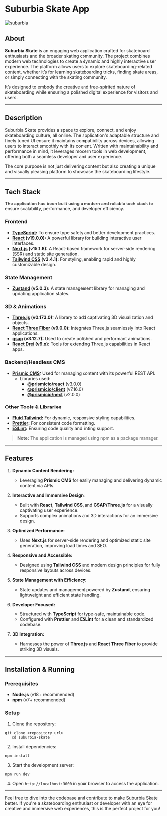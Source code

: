 # Suburbia Skate App

![suburbia](https://github.com/user-attachments/assets/9534cc9c-d60b-4116-ac35-12f39b5b069e)

## About

**Suburbia Skate** is an engaging web application crafted for skateboard enthusiasts and the broader skating community. The project combines modern web technologies to create a dynamic and highly interactive user experience. The platform allows users to explore skateboarding-related content, whether it’s for learning skateboarding tricks, finding skate areas, or simply connecting with the skating community.

It’s designed to embody the creative and free-spirited nature of skateboarding while ensuring a polished digital experience for visitors and users.

---

## Description

Suburbia Skate provides a space to explore, connect, and enjoy skateboarding culture, all online. The application's adaptable structure and finely tuned UI ensure it maintains compatibility across devices, allowing users to interact smoothly with its content. Written with maintainability and performance in mind, it leverages modern tools in web development, offering both a seamless developer and user experience.

The core purpose is not just delivering content but also creating a unique and visually pleasing platform to showcase the skateboarding lifestyle.

---

## Tech Stack

The application has been built using a modern and reliable tech stack to ensure scalability, performance, and developer efficiency.

### Frontend

- **[TypeScript](https://www.typescriptlang.org/):** To ensure type safety and better development practices.
- **[React](https://reactjs.org/) (v19.0.0):** A powerful library for building interactive user interfaces.
- **[Next.js](https://nextjs.org/) (v15.1.6):** A React-based framework for server-side rendering (SSR) and static site generation.
- **[Tailwind CSS](https://tailwindcss.com/) (v3.4.1):** For styling, enabling rapid and highly customizable design.

### State Management

- **[Zustand](https://docs.pmnd.rs/zustand/introduction) (v5.0.3):** A state management library for managing and updating application states.

### 3D & Animations

- **[Three.js](https://threejs.org/) (v0.173.0):** A library to add captivating 3D visualization and objects.
- **[React Three Fiber](https://docs.pmnd.rs/react-three-fiber/getting-started/introduction) (v9.0.0):** Integrates Three.js seamlessly into React applications.
- **[gsap](https://greensock.com/gsap/) (v3.12.7):** Used to create polished and performant animations.
- **[React Drei](https://docs.pmnd.rs/drei/introduction) (v9.x):** Tools for extending Three.js capabilities in React apps.

### Backend/Headless CMS

- **[Prismic CMS](https://prismic.io/):** Used for managing content with its powerful REST API.
  - Libraries used: 
    - **[@prismicio/react](https://prismic.io/docs/technologies/react)** (v3.0.0) 
    - **[@prismicio/client](https://prismic.io/docs/technologies/client)** (v7.16.0)
    - **[@prismicio/next](https://prismic.io/docs/technologies/nextjs)** (v2.0.0)

### Other Tools & Libraries
- **[Fluid Tailwind](https://fluid.training/#/):** For dynamic, responsive styling capabilities.
- **[Prettier](https://prettier.io/):** For consistent code formatting.
- **[ESLint](https://eslint.org/):** Ensuring code quality and linting support.

> **Note:** The application is managed using npm as a package manager.

---

## Features

1. **Dynamic Content Rendering:**
   - Leveraging **Prismic CMS** for easily managing and delivering dynamic content via APIs.

2. **Interactive and Immersive Design:**
   - Built with **React**, **Tailwind CSS**, and **GSAP/Three.js** for a visually captivating user experience.
   - Supports complex animations and 3D interactions for an immersive design.

3. **Optimized Performance:**
   - Uses **Next.js** for server-side rendering and optimized static site generation, improving load times and SEO.

4. **Responsive and Accessible:**
   - Designed using **Tailwind CSS** and modern design principles for fully responsive layouts across devices.

5. **State Management with Efficiency:**
   - State updates and management powered by **Zustand**, ensuring lightweight and efficient state handling.

6. **Developer Focused:**
   - Structured with **TypeScript** for type-safe, maintainable code.
   - Configured with **Prettier** and **ESLint** for a clean and standardized codebase.

7. **3D Integration:**
   - Harnesses the power of **Three.js** and **React Three Fiber** to provide striking 3D visuals.

---

## Installation & Running

### Prerequisites
- **Node.js** (v18+ recommended)
- **npm** (v7+ recommended)

### Setup

1. Clone the repository:
```shell script
git clone <repository_url>
   cd suburbia-skate
```

2. Install dependencies:
```shell script
npm install
```

3. Start the development server:
```shell script
npm run dev
```

4. Open `http://localhost:3000` in your browser to access the application.

---

Feel free to dive into the codebase and contribute to make Suburbia Skate better. If you're a skateboarding enthusiast or developer with an eye for creative and immersive web experiences, this is the perfect project for you!
